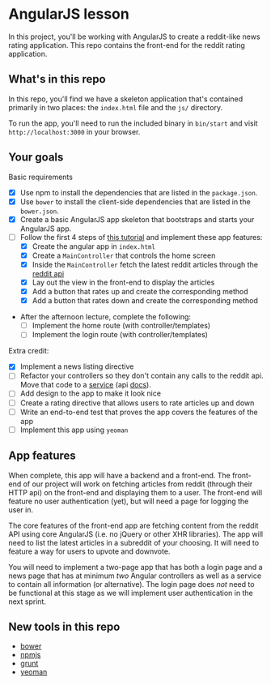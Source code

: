 # AngularJS lesson

In this project, you'll be working with AngularJS to create a reddit-like news rating application. This repo contains the front-end for the reddit rating application.

## What's in this repo

In this repo, you'll find we have a skeleton application that's contained primarily in two places: the `index.html` file and the `js/` directory.

To run the app, you'll need to run the included binary in `bin/start` and visit `http://localhost:3000` in your browser.

## Your goals

Basic requirements

* [x] Use npm to install the dependencies that are listed in the `package.json`.
* [x] Use `bower` to install the client-side dependencies that are listed in the `bower.json`.
* [x] Create a basic AngularJS app skeleton that bootstraps and starts your AngularJS app.
* [ ] Follow the first 4 steps of [this tutorial](http://www.ng-newsletter.com/posts/beginner2expert-how_to_start.html) and implement these app features:
    * [x] Create the angular app in `index.html`
    * [x] Create a `MainController` that controls the home screen
    * [x] Inside the `MainController` fetch the latest reddit articles through the [reddit api](http://www.reddit.com/dev/api)
    * [x] Lay out the view in the front-end to display the articles
    * [x] Add a button that rates up and create the corresponding method
    * [x] Add a button that rates down and create the corresponding method
* After the afternoon lecture, complete the following:
    * [ ] Implement the home route (with controller/templates)
    * [ ] Implement the login route (with controller/templates)

Extra credit: 
* [x] Implement a news listing directive
* [ ] Refactor your controllers so they don't contain any calls to the reddit api.  Move that code to a [service](http://www.ng-newsletter.com/posts/beginner2expert-services.html) (api [docs](http://docs-angularjs-org-dev.appspot.com/guide/dev_guide.services.understanding_services)).
* [ ] Add design to the app to make it look nice
* [ ] Create a rating directive that allows users to rate articles up and down
* [ ] Write an end-to-end test that proves the app covers the features of the app
* [ ] Implement this app using `yeoman`

## App features

When complete, this app will have a backend and a front-end. The front-end of our project will work on fetching articles from reddit (through their HTTP api) on the front-end and displaying them to a user. The front-end will feature no user authentication (yet), but will need a page for logging the user in.

The core features of the front-end app are fetching content from the reddit API using core AngularJS (i.e. no jQuery or other XHR libraries). The app will need to list the latest articles in a subreddit of your choosing. It will need to feature a way for users to upvote and downvote.

You will need to implement a two-page app that has both a login page and a news page that has at minimum _two_ Angular controllers as well as a service to contain all information (or alternative). The login page does _not_ need to be functional at this stage as we will implement user authentication in the next sprint.

## New tools in this repo

* [bower](http://bower.io/)
* [npmjs](https://npmjs.org/)
* [grunt](http://gruntjs.com/)
* [yeoman](http://yeoman.io)
